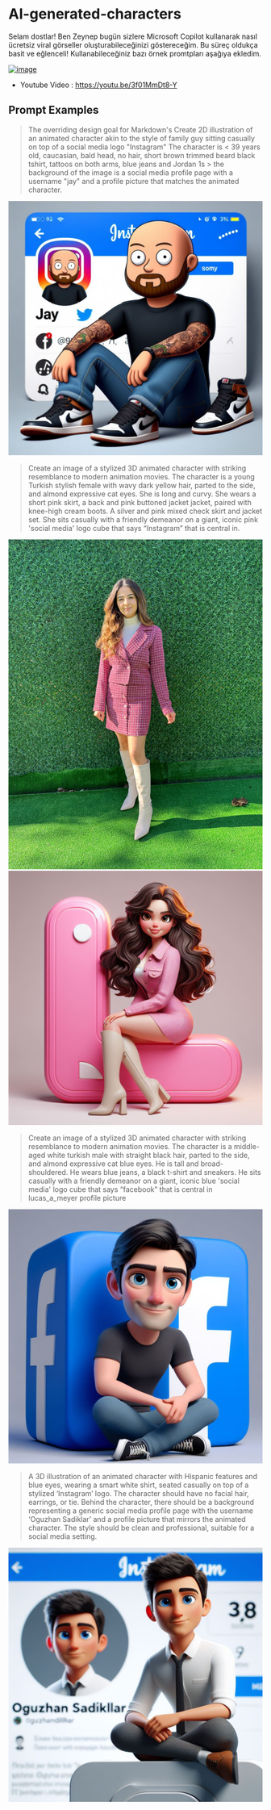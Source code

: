  # AI-generated-characters

Selam dostlar!  Ben Zeynep bugün sizlere Microsoft Copilot  kullanarak nasıl ücretsiz  viral görseller oluşturabileceğinizi göstereceğim. Bu süreç oldukça basit ve eğlenceli! Kullanabileceğiniz bazı örnek promtpları aşağıya ekledim. 


 [![image](https://github.com/zeynepkucuk/AI-generated-characters/blob/master/youtube.jpeg)](https://youtu.be/3f01MmDt8-Y)
 
- Youtube Video :  https://youtu.be/3f01MmDt8-Y  

## Prompt Examples

> The overriding design goal for Markdown's
 Create 2D illustration of an animated character akin to the style of family guy sitting casually on top of a social media logo "Instagram" The character is < 39 years old, caucasian, bald head, no hair, short brown trimmed beard black tshirt, tattoos on both arms, blue jeans and Jordan 1s > the background of the image is a social media profile page with a username "jay" and a profile picture that matches the animated character. 
 
 ![](https://github.com/zeynepkucuk/AI-generated-characters/blob/master/jay.jpeg)



> Create an image of a stylized 3D animated character with striking resemblance to modern animation movies. The character is a young Turkish stylish female with wavy dark yellow hair, parted to the side, and almond expressive cat eyes. She is long and curvy. She wears a short pink skirt, a back and pink buttoned jacket jacket, paired with knee-high cream boots. A silver and pink mixed check skirt and jacket set. She sits casually with a friendly demeanor on a giant, iconic pink 'social media' logo cube that says “Instagram” that is central in.

![](https://github.com/zeynepkucuk/AI-generated-characters/blob/master/zelish1.jpeg)
![](https://github.com/zeynepkucuk/AI-generated-characters/blob/master/zelish.jpeg)

> Create an image of a stylized 3D animated character with striking resemblance to modern animation movies. The character is a middle-aged white turkish male with straight black hair, parted to the side, and almond expressive cat blue eyes. He is tall and broad-shouldered. He wears blue jeans, a black t-shirt and sneakers. He sits casually with a friendly demeanor on a giant, iconic blue 'social media' logo cube that says “facebook” that is central in lucas_a_meyer profile picture

![](https://github.com/zeynepkucuk/AI-generated-characters/blob/master/oguz.jpeg)



> A 3D illustration of an animated character with Hispanic features and blue eyes, wearing a smart white shirt, seated casually on top of a stylized ‘Instagram’ logo. The character should have no facial hair, earrings, or tie. Behind the character, there should be a background representing a generic social media profile page with the username ‘Oguzhan Sadiklar’ and a profile picture that mirrors the animated character. The style should be clean and professional, suitable for a social media setting.

![](https://github.com/zeynepkucuk/AI-generated-characters/blob/master/oguz1.jpeg)

